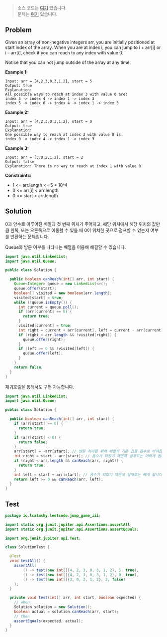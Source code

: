 > 소스 코드는 [여기](https://github.com/lcalmsky/leetcode/blob/master/src/main/java/io/lcalmsky/leetcode/jump_game_iii/Solution.java) 있습니다.  
> 문제는 [여기](https://leetcode.com/problems/jump-game-iii/) 있습니다.

## Problem

Given an array of non-negative integers arr, you are initially positioned at start index of the array. When you are at index i, you can jump to i + arr[i] or i - arr[i], check if you can reach to any index with value 0.

Notice that you can not jump outside of the array at any time.

**Example 1:**

```text
Input: arr = [4,2,3,0,3,1,2], start = 5
Output: true
Explanation:
All possible ways to reach at index 3 with value 0 are:
index 5 -> index 4 -> index 1 -> index 3
index 5 -> index 6 -> index 4 -> index 1 -> index 3
```

**Example 2:**

```text
Input: arr = [4,2,3,0,3,1,2], start = 0
Output: true
Explanation:
One possible way to reach at index 3 with value 0 is:
index 0 -> index 4 -> index 1 -> index 3
```

**Example 3:**

```text
Input: arr = [3,0,2,1,2], start = 2
Output: false
Explanation: There is no way to reach at index 1 with value 0.
```

**Constraints:**

* 1 <= arr.length <= 5 * 10^4
* 0 <= arr[i] < arr.length
* 0 <= start < arr.length

## Solution

0과 양수로 이루어진 배열과 첫 번째 위치가 주어지고, 해당 위치에서 해당 위치의 값만큼 왼쪽, 또는 오른쪽으로 이동할 수 있을 때 0이 위치한 곳으로 점프할 수 있는지 여부를 반환하는 문제입니다.

Queue와 방문 여부를 나타내는 배열을 이용해 해결할 수 있습니다.

```java
import java.util.LinkedList;
import java.util.Queue;

public class Solution {

  public boolean canReach(int[] arr, int start) {
    Queue<Integer> queue = new LinkedList<>();
    queue.offer(start);
    boolean[] visited = new boolean[arr.length];
    visited[start] = true;
    while (!queue.isEmpty()) {
      int current = queue.poll();
      if (arr[current] == 0) {
        return true;
      }
      visited[current] = true;
      int right = current + arr[current], left = current - arr[current];
      if (right < arr.length && !visited[right]) {
        queue.offer(right);
      }
      if (left >= 0 && !visited[left]) {
        queue.offer(left);
      }
    }
    return false;
  }
}
```

재귀호출을 통해서도 구현 가능합니다.

```java
import java.util.LinkedList;
import java.util.Queue;

public class Solution {

  public boolean canReach(int[] arr, int start) {
    if (arr[start] == 0) {
      return true;
    }
    if (arr[start] < 0) {
      return false;
    }
    arr[start] = -arr[start]; // 벙뮨 처리를 위해 배열의 기존 값을 음수로 바꿔줍니다.
    int right = start - arr[start]; // 음수가 되었기 때문에 실제로는 더하게 됩니다.
    if (right < arr.length && canReach(arr, right)) {
      return true;
    }
    int left = start + arr[start]; // 음수가 되었기 때문에 실제로는 빼게 됩니다.
    return left >= 0 && canReach(arr, left);
  }
}
```

## Test

```java
package io.lcalmsky.leetcode.jump_game_iii;

import static org.junit.jupiter.api.Assertions.assertAll;
import static org.junit.jupiter.api.Assertions.assertEquals;

import org.junit.jupiter.api.Test;

class SolutionTest {

  @Test
  void testAll() {
    assertAll(
        () -> test(new int[]{4, 2, 3, 0, 3, 1, 2}, 5, true),
        () -> test(new int[]{4, 2, 3, 0, 3, 1, 2}, 0, true),
        () -> test(new int[]{3, 0, 2, 1, 2}, 2, false)
    );
  }

  private void test(int[] arr, int start, boolean expected) {
    // when
    Solution solution = new Solution();
    boolean actual = solution.canReach(arr, start);
    // then
    assertEquals(expected, actual);
  }
}
```